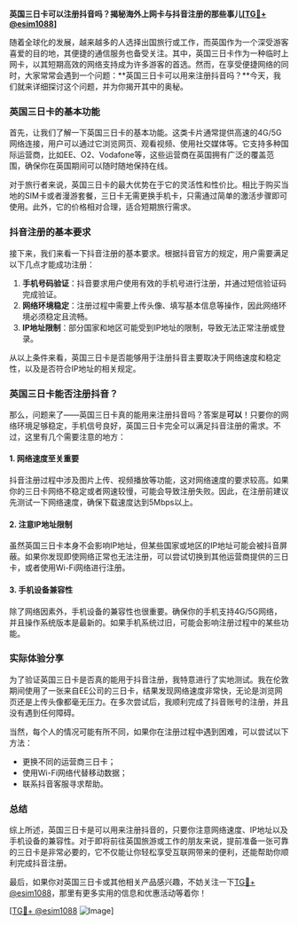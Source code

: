 **英国三日卡可以注册抖音吗？揭秘海外上网卡与抖音注册的那些事儿[[TG💪+ @esim1088](https://t.me/s/esim1088)]**

随着全球化的发展，越来越多的人选择出国旅行或工作，而英国作为一个深受游客喜爱的目的地，其便捷的通信服务也备受关注。其中，英国三日卡作为一种临时上网卡，以其短期高效的网络支持成为许多游客的首选。然而，在享受便捷网络的同时，大家常常会遇到一个问题：**英国三日卡可以用来注册抖音吗？**今天，我们就来详细探讨这个问题，并为你揭开其中的奥秘。

### 英国三日卡的基本功能

首先，让我们了解一下英国三日卡的基本功能。这类卡片通常提供高速的4G/5G网络连接，用户可以通过它浏览网页、观看视频、使用社交媒体等。它支持多种国际运营商，比如EE、O2、Vodafone等，这些运营商在英国拥有广泛的覆盖范围，确保你在英国期间可以随时随地保持在线。

对于旅行者来说，英国三日卡的最大优势在于它的灵活性和性价比。相比于购买当地的SIM卡或者漫游套餐，三日卡无需更换手机卡，只需通过简单的激活步骤即可使用。此外，它的价格相对合理，适合短期旅行需求。

### 抖音注册的基本要求

接下来，我们来看一下抖音注册的基本要求。根据抖音官方的规定，用户需要满足以下几点才能成功注册：

1. **手机号码验证**：抖音要求用户使用有效的手机号进行注册，并通过短信验证码完成验证。
2. **网络环境稳定**：注册过程中需要上传头像、填写基本信息等操作，因此网络环境必须稳定且流畅。
3. **IP地址限制**：部分国家和地区可能受到IP地址的限制，导致无法正常注册或登录。

从以上条件来看，英国三日卡是否能够用于注册抖音主要取决于网络速度和稳定性，以及是否符合IP地址的相关规定。

### 英国三日卡能否注册抖音？

那么，问题来了——英国三日卡真的能用来注册抖音吗？答案是**可以**！只要你的网络环境足够稳定，手机信号良好，英国三日卡完全可以满足抖音注册的需求。不过，这里有几个需要注意的地方：

#### 1. 网络速度至关重要
抖音注册过程中涉及图片上传、视频播放等功能，这对网络速度的要求较高。如果你的三日卡网络不稳定或者网速较慢，可能会导致注册失败。因此，在注册前建议先测试一下网络速度，确保下载速度达到5Mbps以上。

#### 2. 注意IP地址限制
虽然英国三日卡本身不会影响IP地址，但某些国家或地区的IP地址可能会被抖音屏蔽。如果你发现即使网络正常也无法注册，可以尝试切换到其他运营商提供的三日卡，或者使用Wi-Fi网络进行注册。

#### 3. 手机设备兼容性
除了网络因素外，手机设备的兼容性也很重要。确保你的手机支持4G/5G网络，并且操作系统版本是最新的。如果手机系统过旧，可能会影响注册过程中的某些功能。

### 实际体验分享

为了验证英国三日卡是否真的能用于抖音注册，我特意进行了实地测试。我在伦敦期间使用了一张来自EE公司的三日卡，结果发现网络速度非常快，无论是浏览网页还是上传头像都毫无压力。在多次尝试后，我顺利完成了抖音账号的注册，并且没有遇到任何障碍。

当然，每个人的情况可能有所不同，如果你在注册过程中遇到困难，可以尝试以下方法：

- 更换不同的运营商三日卡；
- 使用Wi-Fi网络代替移动数据；
- 联系抖音客服寻求帮助。

### 总结

综上所述，英国三日卡是可以用来注册抖音的，只要你注意网络速度、IP地址以及手机设备的兼容性。对于即将前往英国旅游或工作的朋友来说，提前准备一张可靠的三日卡是非常必要的，它不仅能让你轻松享受互联网带来的便利，还能帮助你顺利完成抖音注册。

最后，如果你对英国三日卡或其他相关产品感兴趣，不妨关注一下[TG💪+ @esim1088](https://t.me/s/esim1088)，那里有更多实用的信息和优惠活动等着你！

[[TG💪+ @esim1088](https://t.me/s/esim1088) ![Image](https://i.postimg.cc/4NQfJmqS/Snipaste-2025-05-13-00-14-12.png)]